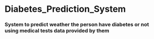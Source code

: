 # Diabetes_Prediction_System
### System to predict weather the person have diabetes or not using medical tests data provided by them
